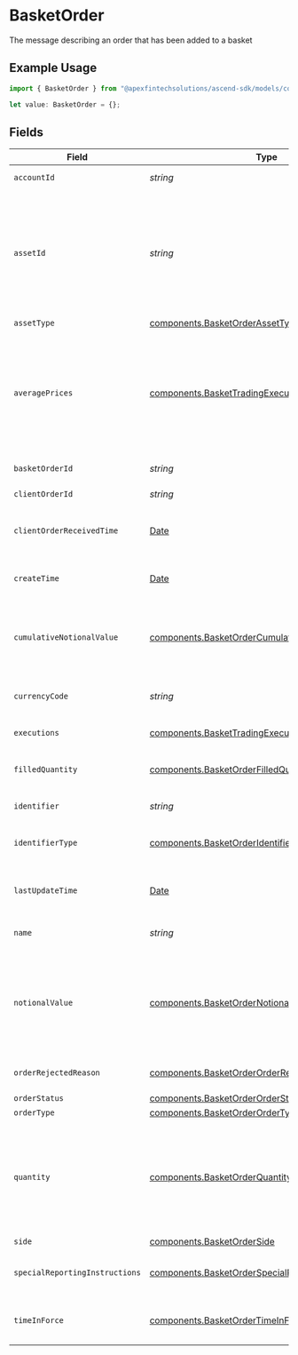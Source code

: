 # BasketOrder

The message describing an order that has been added to a basket

## Example Usage

```typescript
import { BasketOrder } from "@apexfintechsolutions/ascend-sdk/models/components";

let value: BasketOrder = {};
```

## Fields

| Field                                                                                                                                                                                                                                                                                                                                             | Type                                                                                                                                                                                                                                                                                                                                              | Required                                                                                                                                                                                                                                                                                                                                          | Description                                                                                                                                                                                                                                                                                                                                       | Example                                                                                                                                                                                                                                                                                                                                           |
| ------------------------------------------------------------------------------------------------------------------------------------------------------------------------------------------------------------------------------------------------------------------------------------------------------------------------------------------------- | ------------------------------------------------------------------------------------------------------------------------------------------------------------------------------------------------------------------------------------------------------------------------------------------------------------------------------------------------- | ------------------------------------------------------------------------------------------------------------------------------------------------------------------------------------------------------------------------------------------------------------------------------------------------------------------------------------------------- | ------------------------------------------------------------------------------------------------------------------------------------------------------------------------------------------------------------------------------------------------------------------------------------------------------------------------------------------------- | ------------------------------------------------------------------------------------------------------------------------------------------------------------------------------------------------------------------------------------------------------------------------------------------------------------------------------------------------- |
| `accountId`                                                                                                                                                                                                                                                                                                                                       | *string*                                                                                                                                                                                                                                                                                                                                          | :heavy_minus_sign:                                                                                                                                                                                                                                                                                                                                | The identifier of the account transacting this order                                                                                                                                                                                                                                                                                              | 01HBRQ5BW6ZAY4BNWP4GWRD80X                                                                                                                                                                                                                                                                                                                        |
| `assetId`                                                                                                                                                                                                                                                                                                                                         | *string*                                                                                                                                                                                                                                                                                                                                          | :heavy_minus_sign:                                                                                                                                                                                                                                                                                                                                | Apex Asset ID for this asset. This will not be returned in the initial CreateOrder response and will be available after an order completes validation. If the provided identifier does not match any Apex asset available for trading, an OrderRejectReason of "UNKNOWN_SECURITY" will be returned and the asset_id will not be set.              | 22091                                                                                                                                                                                                                                                                                                                                             |
| `assetType`                                                                                                                                                                                                                                                                                                                                       | [components.BasketOrderAssetType](../../models/components/basketorderassettype.md)                                                                                                                                                                                                                                                                | :heavy_minus_sign:                                                                                                                                                                                                                                                                                                                                | The type of the asset in this order                                                                                                                                                                                                                                                                                                               | EQUITY                                                                                                                                                                                                                                                                                                                                            |
| `averagePrices`                                                                                                                                                                                                                                                                                                                                   | [components.BasketTradingExecutedPrice](../../models/components/baskettradingexecutedprice.md)[]                                                                                                                                                                                                                                                  | :heavy_minus_sign:                                                                                                                                                                                                                                                                                                                                | The average prices, as weighted averages, across all executions in this order. Will be absent if an order has no executions.<br/><br/> When asset_type = EQUITY, there will be at most one value present, with a type of PRICE_PER_UNIT. This will have up to 4 decimal places for USD amounts less than $1, and a maximum of two for larger USD amounts. | [<br/>{<br/>"price": {<br/>"value": "99.20"<br/>},<br/>"type": "PRICE_PER_UNIT"<br/>}<br/>]                                                                                                                                                                                                                                                       |
| `basketOrderId`                                                                                                                                                                                                                                                                                                                                   | *string*                                                                                                                                                                                                                                                                                                                                          | :heavy_minus_sign:                                                                                                                                                                                                                                                                                                                                | System generated unique id for the basket order.                                                                                                                                                                                                                                                                                                  | ebb0c9b5-2c74-45c9-a4ab-40596b778706                                                                                                                                                                                                                                                                                                              |
| `clientOrderId`                                                                                                                                                                                                                                                                                                                                   | *string*                                                                                                                                                                                                                                                                                                                                          | :heavy_minus_sign:                                                                                                                                                                                                                                                                                                                                | User-supplied unique order ID. Cannot be more than 40 characters long.                                                                                                                                                                                                                                                                            | a6d5258b-6b23-478a-8145-98e79d60427a                                                                                                                                                                                                                                                                                                              |
| `clientOrderReceivedTime`                                                                                                                                                                                                                                                                                                                         | [Date](https://developer.mozilla.org/en-US/docs/Web/JavaScript/Reference/Global_Objects/Date)                                                                                                                                                                                                                                                     | :heavy_minus_sign:                                                                                                                                                                                                                                                                                                                                | Time the order request was received by the client. Must be in the past, and must be less than 24 hours old.                                                                                                                                                                                                                                       | {<br/>"nanos": 673000000,<br/>"seconds": 1712081789<br/>}                                                                                                                                                                                                                                                                                         |
| `createTime`                                                                                                                                                                                                                                                                                                                                      | [Date](https://developer.mozilla.org/en-US/docs/Web/JavaScript/Reference/Global_Objects/Date)                                                                                                                                                                                                                                                     | :heavy_minus_sign:                                                                                                                                                                                                                                                                                                                                | Time of the order creation                                                                                                                                                                                                                                                                                                                        | {<br/>"nanos": 902000000,<br/>"seconds": 1712081516<br/>}                                                                                                                                                                                                                                                                                         |
| `cumulativeNotionalValue`                                                                                                                                                                                                                                                                                                                         | [components.BasketOrderCumulativeNotionalValue](../../models/components/basketordercumulativenotionalvalue.md)                                                                                                                                                                                                                                    | :heavy_minus_sign:                                                                                                                                                                                                                                                                                                                                | The product of order quantity & price, summed across all fills, reported in the currency specified in the order. (This will be rounded to 2 decimal places for USD currencies). Will be absent if an order has no fill information.                                                                                                               | {<br/>"value": "120.68"<br/>}                                                                                                                                                                                                                                                                                                                     |
| `currencyCode`                                                                                                                                                                                                                                                                                                                                    | *string*                                                                                                                                                                                                                                                                                                                                          | :heavy_minus_sign:                                                                                                                                                                                                                                                                                                                                | Defaults to "USD". Only "USD" is supported. Full list of currency codes is defined at: https://en.wikipedia.org/wiki/ISO_4217                                                                                                                                                                                                                     | USD                                                                                                                                                                                                                                                                                                                                               |
| `executions`                                                                                                                                                                                                                                                                                                                                      | [components.BasketTradingExecutions](../../models/components/baskettradingexecutions.md)[]                                                                                                                                                                                                                                                        | :heavy_minus_sign:                                                                                                                                                                                                                                                                                                                                | The execution-level details that compose this order                                                                                                                                                                                                                                                                                               |                                                                                                                                                                                                                                                                                                                                                   |
| `filledQuantity`                                                                                                                                                                                                                                                                                                                                  | [components.BasketOrderFilledQuantity](../../models/components/basketorderfilledquantity.md)                                                                                                                                                                                                                                                      | :heavy_minus_sign:                                                                                                                                                                                                                                                                                                                                | The summed quantity value across all fills in this order, up to a maximum of 5 decimal places. Will be absent if an order has no fill information.                                                                                                                                                                                                | {<br/>"value": "10.64208"<br/>}                                                                                                                                                                                                                                                                                                                   |
| `identifier`                                                                                                                                                                                                                                                                                                                                      | *string*                                                                                                                                                                                                                                                                                                                                          | :heavy_minus_sign:                                                                                                                                                                                                                                                                                                                                | Identifier of the asset (of the type specified in `identifier_type`).                                                                                                                                                                                                                                                                             | SBUX                                                                                                                                                                                                                                                                                                                                              |
| `identifierType`                                                                                                                                                                                                                                                                                                                                  | [components.BasketOrderIdentifierType](../../models/components/basketorderidentifiertype.md)                                                                                                                                                                                                                                                      | :heavy_minus_sign:                                                                                                                                                                                                                                                                                                                                | The identifier type of the asset being ordered. For Equities: only SYMBOL is supported For Mutual Funds: only SYMBOL and CUSIP are supported                                                                                                                                                                                                      | SYMBOL                                                                                                                                                                                                                                                                                                                                            |
| `lastUpdateTime`                                                                                                                                                                                                                                                                                                                                  | [Date](https://developer.mozilla.org/en-US/docs/Web/JavaScript/Reference/Global_Objects/Date)                                                                                                                                                                                                                                                     | :heavy_minus_sign:                                                                                                                                                                                                                                                                                                                                | Time of the last order update                                                                                                                                                                                                                                                                                                                     | {<br/>"nanos": 360000000,<br/>"seconds": 1712081569<br/>}                                                                                                                                                                                                                                                                                         |
| `name`                                                                                                                                                                                                                                                                                                                                            | *string*                                                                                                                                                                                                                                                                                                                                          | :heavy_minus_sign:                                                                                                                                                                                                                                                                                                                                | System generated name of the basket order.                                                                                                                                                                                                                                                                                                        | correspondents/01HPMZZM6RKMVZA1JQ63RQKJRP/baskets/fffd326-72fa-4d2b-bd1f-45384fe5d521/basketOrders/ebb0c9b5-2c74-45c9-a4ab-40596b778706                                                                                                                                                                                                           |
| `notionalValue`                                                                                                                                                                                                                                                                                                                                   | [components.BasketOrderNotionalValue](../../models/components/basketordernotionalvalue.md)                                                                                                                                                                                                                                                        | :heavy_minus_sign:                                                                                                                                                                                                                                                                                                                                | Notional quantity of the order, measured in USD. Maximum 2 decimal place precision. Either a quantity or notional_value MUST be specified (but not both). For Equities: currently not supported yet For Mutual Funds: Only supported for BUY orders. The order will be transacted at the full notional amount specified.                          | {<br/>"value": "100.54"<br/>}                                                                                                                                                                                                                                                                                                                     |
| `orderRejectedReason`                                                                                                                                                                                                                                                                                                                             | [components.BasketOrderOrderRejectedReason](../../models/components/basketorderorderrejectedreason.md)                                                                                                                                                                                                                                            | :heavy_minus_sign:                                                                                                                                                                                                                                                                                                                                | When an order has the REJECTED status, this will be populated with a system code describing the rejection.                                                                                                                                                                                                                                        | BELOW_NOTIONAL_MINIMUM                                                                                                                                                                                                                                                                                                                            |
| `orderStatus`                                                                                                                                                                                                                                                                                                                                     | [components.BasketOrderOrderStatus](../../models/components/basketorderorderstatus.md)                                                                                                                                                                                                                                                            | :heavy_minus_sign:                                                                                                                                                                                                                                                                                                                                | The processing status of the order                                                                                                                                                                                                                                                                                                                | FILLED                                                                                                                                                                                                                                                                                                                                            |
| `orderType`                                                                                                                                                                                                                                                                                                                                       | [components.BasketOrderOrderType](../../models/components/basketorderordertype.md)                                                                                                                                                                                                                                                                | :heavy_minus_sign:                                                                                                                                                                                                                                                                                                                                | The execution type of this order.                                                                                                                                                                                                                                                                                                                 | MARKET                                                                                                                                                                                                                                                                                                                                            |
| `quantity`                                                                                                                                                                                                                                                                                                                                        | [components.BasketOrderQuantity](../../models/components/basketorderquantity.md)                                                                                                                                                                                                                                                                  | :heavy_minus_sign:                                                                                                                                                                                                                                                                                                                                | Numeric quantity of the order. Either a quantity or notional_value MUST be specified (but not both). For Equities: Represents the number of shares, must be greater than zero and may not exceed 5 decimal places. For Mutual Funds: Only supported for SELL orders. Represents the number of shares, up to a maximum of 3 decimal places.        | {<br/>"value": "20.55219"<br/>}                                                                                                                                                                                                                                                                                                                   |
| `side`                                                                                                                                                                                                                                                                                                                                            | [components.BasketOrderSide](../../models/components/basketorderside.md)                                                                                                                                                                                                                                                                          | :heavy_minus_sign:                                                                                                                                                                                                                                                                                                                                | The side of this order.                                                                                                                                                                                                                                                                                                                           | BUY                                                                                                                                                                                                                                                                                                                                               |
| `specialReportingInstructions`                                                                                                                                                                                                                                                                                                                    | [components.BasketOrderSpecialReportingInstructions](../../models/components/basketorderspecialreportinginstructions.md)[]                                                                                                                                                                                                                        | :heavy_minus_sign:                                                                                                                                                                                                                                                                                                                                | Special Reporting Instructions to be applied to this order. Can include multiple Instructions.                                                                                                                                                                                                                                                    | [<br/>"UNSOLICITED",<br/>"ROUND_UP"<br/>]                                                                                                                                                                                                                                                                                                         |
| `timeInForce`                                                                                                                                                                                                                                                                                                                                     | [components.BasketOrderTimeInForce](../../models/components/basketordertimeinforce.md)                                                                                                                                                                                                                                                            | :heavy_minus_sign:                                                                                                                                                                                                                                                                                                                                | Must be the value "DAY". Regulatory requirements dictate that the system capture the intended time_in_force, which is why this a mandatory field.                                                                                                                                                                                                 | DAY                                                                                                                                                                                                                                                                                                                                               |